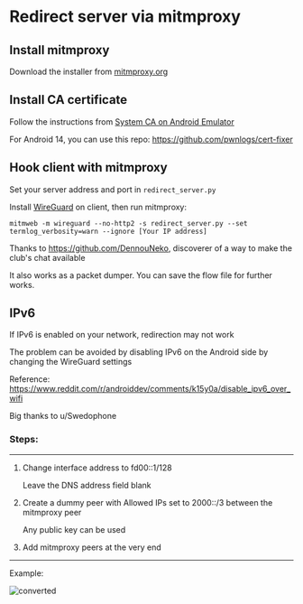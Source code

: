 # Redirect server via mitmproxy

## Install mitmproxy

Download the installer from [mitmproxy.org](https://mitmproxy.org/)

## Install CA certificate

Follow the instructions from [System CA on Android Emulator](https://docs.mitmproxy.org/stable/howto-install-system-trusted-ca-android/)

For Android 14, you can use this repo: https://github.com/pwnlogs/cert-fixer

## Hook client with mitmproxy

Set your server address and port in `redirect_server.py`

Install [WireGuard](https://wireguard.com/install/#android-play-store-f-droid) on client, then run mitmproxy:

```
mitmweb -m wireguard --no-http2 -s redirect_server.py --set termlog_verbosity=warn --ignore [Your IP address]
```

Thanks to https://github.com/DennouNeko, discoverer of a way to make the club's chat available

It also works as a packet dumper. You can save the flow file for further works.

## IPv6

If IPv6 is enabled on your network, redirection may not work

The problem can be avoided by disabling IPv6 on the Android side by changing the WireGuard settings

Reference: https://www.reddit.com/r/androiddev/comments/k15y0a/disable_ipv6_over_wifi

Big thanks to u/Swedophone

### Steps:

---

1. Change interface address to fd00::1/128

   Leave the DNS address field blank

3. Create a dummy peer with Allowed IPs set to 2000::/3 between the mitmproxy peer

   Any public key can be used

4. Add mitmproxy peers at the very end

---

Example:

![converted](https://github.com/user-attachments/assets/0098c150-b148-4986-997a-5d3d8ea7d326)
